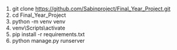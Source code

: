 1. git clone https://github.com/Sabinproject/Final_Year_Project.git
2. cd Final_Year_Project
3. python -m venv venv
4. venv\Scripts\activate
5. pip install -r requirements.txt
6. python manage.py runserver
